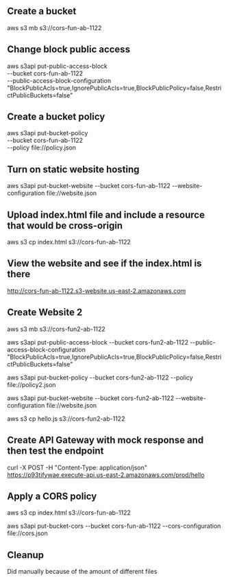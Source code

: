## Create a bucket

aws s3 mb s3://cors-fun-ab-1122


## Change block public access

aws s3api put-public-access-block \
--bucket cors-fun-ab-1122 \
--public-access-block-configuration "BlockPublicAcls=true,IgnorePublicAcls=true,BlockPublicPolicy=false,RestrictPublicBuckets=false"


## Create a bucket policy

aws s3api put-bucket-policy \
--bucket cors-fun-ab-1122 \
--policy file://policy.json


## Turn on static website hosting

aws s3api put-bucket-website --bucket cors-fun-ab-1122 --website-configuration file://website.json


## Upload index.html file and include a resource that would be cross-origin

aws s3 cp index.html s3://cors-fun-ab-1122


## View the website and see if the index.html is there

http://cors-fun-ab-1122.s3-website.us-east-2.amazonaws.com


## Create Website 2

aws s3 mb s3://cors-fun2-ab-1122

aws s3api put-public-access-block --bucket cors-fun2-ab-1122 --public-access-block-configuration "BlockPublicAcls=true,IgnorePublicAcls=true,BlockPublicPolicy=false,RestrictPublicBuckets=false"

aws s3api put-bucket-policy --bucket cors-fun2-ab-1122 --policy file://policy2.json

aws s3api put-bucket-website --bucket cors-fun2-ab-1122 --website-configuration file://website.json

aws s3 cp hello.js s3://cors-fun2-ab-1122


## Create API Gateway with mock response and then test the endpoint

curl -X POST -H "Content-Type: application/json" https://p93tifywae.execute-api.us-east-2.amazonaws.com/prod/hello


## Apply a CORS policy

aws s3 cp index.html s3://cors-fun-ab-1122

aws s3api put-bucket-cors --bucket cors-fun-ab-1122 --cors-configuration file://cors.json


## Cleanup

Did manually because of the amount of different files